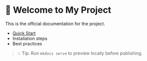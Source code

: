 # 🧠 Welcome to My Project

This is the official documentation for the project.

- [Quick Start](guide.md)
- Installation steps
- Best practices

> 💡 Tip: Run `mkdocs serve` to preview locally before publishing.
